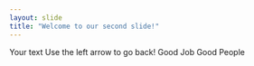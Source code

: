 ```yaml
---
layout: slide
title: "Welcome to our second slide!"
---
```

Your text
Use the left arrow to go back!
Good Job Good People
